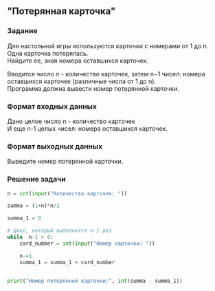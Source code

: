 ## "Потерянная карточка"

### Задание

Для настольной игры используются карточки с номерами от 1 до n. Одна карточка потерялась. \
Найдите ее, зная номера оставшихся карточек. 

Вводится число n - количество карточек, затем n−1 чисел: номера оставшихся карточек (различные числа от 1 до n). \
Программа должна вывести номер потерянной карточки.

### Формат входных данных

Дано целое число n - количество карточек \
И еще n-1 целых чисел: номера оставшихся карточек.

### Формат выходных данных

Выведите номер потерянной карточки.

### Решение задачи

```python
n = int(input("Количество карточек: "))

summa = (1+n)*n/2

summa_1 = 0

# Цикл, который выполнится n-1 раз
while  n-1 > 0:
    card_number = int(input("Номер карточки: "))

    n-=1
    summa_1 = summa_1 + card_number

    
print("Номер потерянной карточки:", int(summa - summa_1))
```
